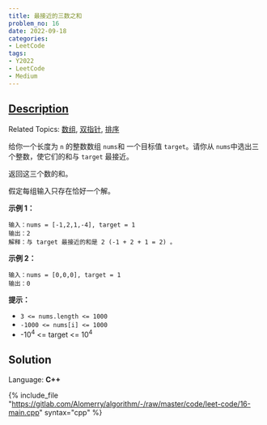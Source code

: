 ```yaml
---
title: 最接近的三数之和
problem_no: 16
date: 2022-09-18
categories:
- LeetCode
tags:
- Y2022
- LeetCode
- Medium
---
```


## [Description]((https://leetcode.cn/problems/3sum-closest/))

Related Topics: [数组](https://leetcode.cn/tag/array/), [双指针](https://leetcode.cn/tag/two-pointers/), [排序](https://leetcode.cn/tag/sorting/)


给你一个长度为 `n` 的整数数组 `nums`和 一个目标值 `target`。请你从 `nums`中选出三个整数，使它们的和与 `target` 最接近。

返回这三个数的和。

假定每组输入只存在恰好一个解。

**示例 1：**

```
输入：nums = [-1,2,1,-4], target = 1
输出：2
解释：与 target 最接近的和是 2 (-1 + 2 + 1 = 2) 。
```

**示例 2：**

```
输入：nums = [0,0,0], target = 1
输出：0
```

**提示：**

*   `3 <= nums.length <= 1000`
*   `-1000 <= nums[i] <= 1000`
*   -10<sup>4</sup> <= target <= 10<sup>4</sup>


## Solution

Language: **C++**

{% include_file "https://gitlab.com/Alomerry/algorithm/-/raw/master/code/leet-code/16-main.cpp" syntax="cpp" %}